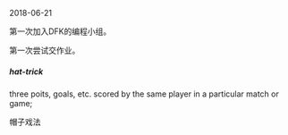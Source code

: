 2018-06-21

第一次加入DFK的编程小组。

第一次尝试交作业。



##### hat-trick

three poits, goals, etc. scored by the same player in a particular match or game;

帽子戏法
